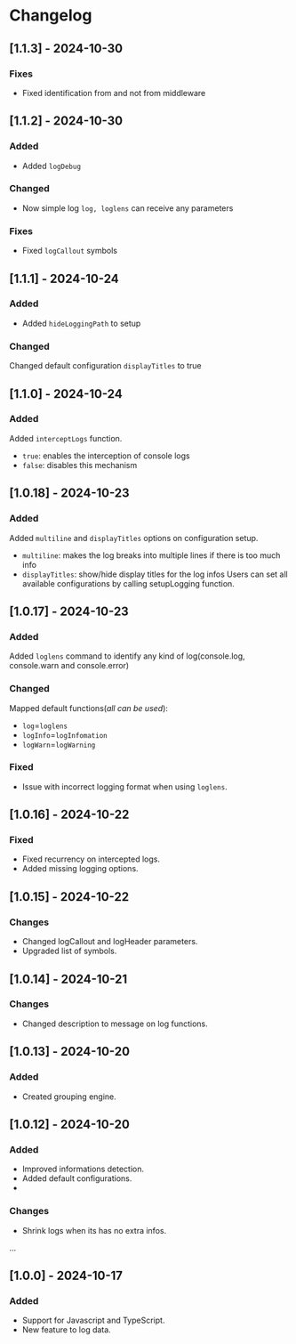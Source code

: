# Changelog

## [1.1.3] - 2024-10-30  
### Fixes
- Fixed identification from and not from middleware

## [1.1.2] - 2024-10-30
### Added
- Added `logDebug`

### Changed
- Now simple log `log, loglens` can receive any parameters
  
### Fixes
- Fixed `logCallout` symbols

## [1.1.1] - 2024-10-24
### Added
- Added `hideLoggingPath` to setup

### Changed
Changed default configuration `displayTitles` to true
  
## [1.1.0] - 2024-10-24
### Added
Added `interceptLogs` function.
- `true`: enables the interception of console logs
- `false`: disables this mechanism

## [1.0.18] - 2024-10-23
### Added
Added `multiline` and `displayTitles` options on configuration setup.
- `multiline`: makes the log breaks into multiple lines if there is too much info
- `displayTitles`: show/hide display titles for the log infos
Users can set all available configurations by calling setupLogging function.

## [1.0.17] - 2024-10-23
### Added
Added `loglens` command to identify any kind of log(console.log, console.warn and console.error)

### Changed
Mapped default functions(*all can be used*):
- `log`=`loglens`
- `logInfo`=`logInfomation`
- `logWarn`=`logWarning`

### Fixed
- Issue with incorrect logging format when using `loglens`.

## [1.0.16] - 2024-10-22
### Fixed
- Fixed recurrency on intercepted logs.
- Added missing logging options.

## [1.0.15] - 2024-10-22
### Changes
- Changed logCallout and logHeader parameters.
- Upgraded list of symbols.

## [1.0.14] - 2024-10-21
### Changes
- Changed description to message on log functions.

## [1.0.13] - 2024-10-20
### Added
- Created grouping engine.

## [1.0.12] - 2024-10-20
### Added
- Improved informations detection.
- Added default configurations.
- 
### Changes
- Shrink logs when its has no extra infos.

...

## [1.0.0] - 2024-10-17
### Added
- Support for Javascript and TypeScript.
- New feature to log data.
